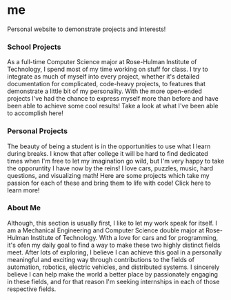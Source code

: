 # me
Personal website to demonstrate projects and interests!

### School Projects

As a full-time Computer Science major at Rose-Hulman Institute of Technology, I spend most of my time working on stuff for class. I try to integrate as much of myself into every project, whether it's detailed documentation for complicated, code-heavy projects, to features that demonstrate a little bit of my personality. With the more open-ended projects I've had the chance to express myself more than before and have been able to achieve some cool results! Take a look at what I've been able to accomplish here!


### Personal Projects

The beauty of being a student is in the opportunities to use what I learn during breaks. I know that after college it will be hard to find dedicated times when I'm free to let my imagination go wild, but I'm very happy to take the opporuntity I have now by the reins! I love cars, puzzles, music, hard questions, and visualizing math! Here are some projects which take my passion for each of these and bring them to life with code! Click here to learn more!

### About Me

Although, this section is usually first, I like to let my work speak for itself. I am a Mechanical Engineering and Computer Science double major at Rose-Hulman Institute of Technology. With a love for cars and for programming, it's ofen my daily goal to find a way to make these two highly distinct fields meet. After lots of exploring, I believe I can achieve this goal in a personally meaningful and exciting way through contributions to the fields of automation, robotics, electric vehicles, and distributed systems. I sincerely believe I can help make the world a better place by passionately engaging in these fields, and for that reason I'm seeking internships in each of those respective fields.
